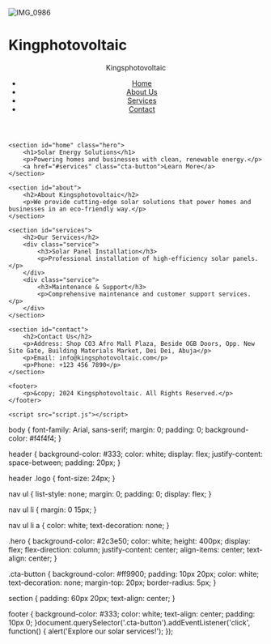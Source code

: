 ![IMG_0986](https://github.com/user-attachments/assets/c1095b74-1f11-4bf9-b7ae-ba0c3ba6663e)
# Kingphotovoltaic
<!DOCTYPE html>
<html lang="en">
<head>
    <meta charset="UTF-8">
    <meta name="viewport" content="width=device-width, initial-scale=1.0">
    <title>Kingsphotovoltaic - Solar Energy Solutions</title>
    <link rel="stylesheet" href="styles.css">
</head>
  <body>
    <header>
        <div class="logo">Kingsphotovoltaic</div>
        <nav>
            <ul>
                <li><a href="#home">Home</a></li>
                <li><a href="#about">About Us</a></li>
                <li><a href="#services">Services</a></li>
                <li><a href="#contact">Contact</a></li>
            </ul>
        </nav>
    </header>

    <section id="home" class="hero">
        <h1>Solar Energy Solutions</h1>
        <p>Powering homes and businesses with clean, renewable energy.</p>
        <a href="#services" class="cta-button">Learn More</a>
    </section>

    <section id="about">
        <h2>About Kingsphotovoltaic</h2>
        <p>We provide cutting-edge solar solutions that power homes and businesses in an eco-friendly way.</p>
    </section>

    <section id="services">
        <h2>Our Services</h2>
        <div class="service">
            <h3>Solar Panel Installation</h3>
            <p>Professional installation of high-efficiency solar panels.</p>
        </div>
        <div class="service">
            <h3>Maintenance & Support</h3>
            <p>Comprehensive maintenance and customer support services.</p>
        </div>
    </section>

    <section id="contact">
        <h2>Contact Us</h2>
        <p>Address: Shop CO3 Afro Mall Plaza, Beside OGB Doors, Opp. New Site Gate, Building Materials Market, Dei Dei, Abuja</p>
        <p>Email: info@kingsphotovoltaic.com</p>
        <p>Phone: +123 456 7890</p>
    </section>

    <footer>
        <p>&copy; 2024 Kingsphotovoltaic. All Rights Reserved.</p>
    </footer>

    <script src="script.js"></script>
</body></html>
body {
    font-family: Arial, sans-serif;
    margin: 0;
    padding: 0;
    background-color: #f4f4f4;
}

header {
    background-color: #333;
    color: white;
    display: flex;
    justify-content: space-between;
    padding: 20px;
}

header .logo {
    font-size: 24px;
}

nav ul {
    list-style: none;
    margin: 0;
    padding: 0;
    display: flex;
}

nav ul li {
    margin: 0 15px;
}

nav ul li a {
    color: white;
    text-decoration: none;
}

.hero {
    background-color: #2c3e50;
    color: white;
    height: 400px;
    display: flex;
    flex-direction: column;
    justify-content: center;
    align-items: center;
    text-align: center;
}

.cta-button {
    background-color: #ff9900;
    padding: 10px 20px;
    color: white;
    text-decoration: none;
    margin-top: 20px;
    border-radius: 5px;
}

section {
    padding: 60px 20px;
    text-align: center;
}

footer {
    background-color: #333;
    color: white;
    text-align: center;
    padding: 10px 0;
}document.querySelector('.cta-button').addEventListener('click', function() {
    alert('Explore our solar services!');
});
